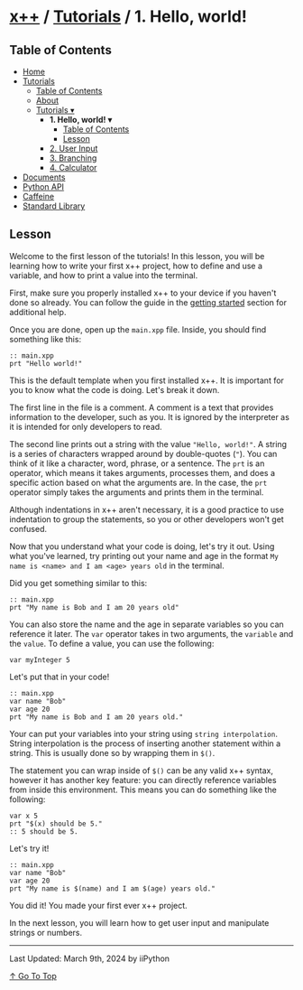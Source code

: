 # [x++](../README.md) / [Tutorials](../tutorials.md) / 1. Hello, world!

## Table of Contents

- [Home](../README.md)
- [Tutorials](../tutorials.md)
    - [Table of Contents](../tutorials.md#table-of-contents)
    - [About](../tutorials.md#about)
    - [Tutorials ▾](../tutorials.md#tutorials)
        - **1. Hello, world! ▾**
            - [Table of Contents](#table-of-contents)
            - [Lesson](#lesson)
        - [2. User Input](user-input.md)
        - [3. Branching](branching.md)
        - [4. Calculator](calculator.md)
- [Documents](../documents.md)
- [Python API](../python-api.md)
- [Caffeine](../caffeine.md)
- [Standard Library](../stdlib.md)

## Lesson

Welcome to the first lesson of the tutorials! In this lesson, you will be learning how to write your first x++ project, how to define and use a variable, and how to print a value into the terminal.

First, make sure you properly installed x++ to your device if you haven't done so already. You can follow the guide in the [getting started](../../README.md#getting-started) section for additional help.

Once you are done, open up the `main.xpp` file. Inside, you should find something like this:

```xpp
:: main.xpp
prt "Hello world!"
```

This is the default template when you first installed x++. It is important for you to know what the code is doing. Let's break it down.

The first line in the file is a comment. A comment is a text that provides information to the developer, such as you. It is ignored by the interpreter as it is intended for only developers to read.

The second line prints out a string with the value `"Hello, world!"`. A string is a series of characters wrapped around by double-quotes (`"`). You can think of it like a character, word, phrase, or a sentence. The `prt` is an operator, which means it takes arguments, processes them, and does a specific action based on what the arguments are. In the case, the `prt` operator simply takes the arguments and prints them in the terminal.

Although indentations in x++ aren't necessary, it is a good practice to use indentation to group the statements, so you or other developers won't get confused.

Now that you understand what your code is doing, let's try it out. Using what you've learned, try printing out your name and age in the format `My name is <name> and I am <age> years old` in the terminal.

Did you get something similar to this:

```xpp
:: main.xpp
prt "My name is Bob and I am 20 years old"
```

You can also store the name and the age in separate variables so you can reference it later. The `var` operator takes in two arguments, the `variable` and the `value`. To define a value, you can use the following:

```xpp
var myInteger 5
```

Let's put that in your code!

```xpp
:: main.xpp
var name "Bob"
var age 20
prt "My name is Bob and I am 20 years old."
```

Your can put your variables into your string using `string interpolation`. String interpolation is the process of inserting another statement within a string. This is usually done so by wrapping them in `$()`.

The statement you can wrap inside of `$()` can be any valid x++ syntax, however it has another key feature: you can directly reference variables from inside this environment. This means you can do something like the following:

```xpp
var x 5
prt "$(x) should be 5."
:: 5 should be 5.
```

Let's try it!

```xpp
:: main.xpp
var name "Bob"
var age 20
prt "My name is $(name) and I am $(age) years old."
```

You did it! You made your first ever x++ project.

In the next lesson, you will learn how to get user input and manipulate strings or numbers.

---

Last Updated: March 9th, 2024 by iiPython

[↑ Go To Top](#x--tutorials--1-hello-world)